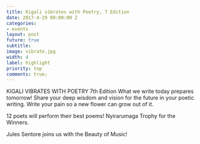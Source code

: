 ```yaml
---
title: Kigali vibrates with Poetry, 7 Edition
date: 2017-4-29 00:00:00 Z
categories:
- events
layout: post
future: true
subtitle:
image: vibrate.jpg
width: 4
label: highlight
priority: top
comments: true;
---
```

KIGALI VIBRATES WITH POETRY 7th Edition
What we write today prepares tomorrow! Share your deep wisdom and vision for the future in your poetic writing.
Write your pain so a new flower can grow out of it.

12 poets will perform their best poems!
Nyirarumaga Trophy for the Winners.

Jules Sentore joins us with the Beauty of Music!

